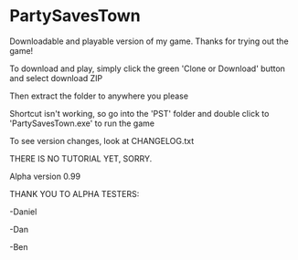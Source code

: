 # PartySavesTown
Downloadable and playable version of my game.
Thanks for trying out the game!

To download and play, simply click the green 'Clone or Download' button and select download ZIP

Then extract the folder to anywhere you please 

Shortcut isn't working, so go into the 'PST' folder and double click to 'PartySavesTown.exe' to run the game

To see version changes, look at CHANGELOG.txt

THERE IS NO TUTORIAL YET, SORRY.

Alpha version 0.99

THANK YOU TO ALPHA TESTERS:

-Daniel

-Dan

-Ben
